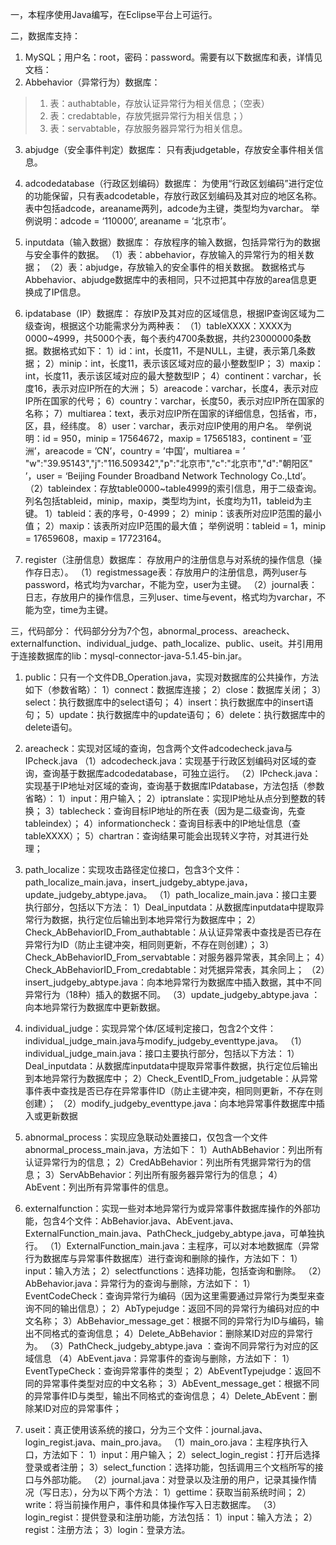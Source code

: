 一，本程序使用Java编写，在Eclipse平台上可运行。


二，数据库支持：

1. MySQL；用户名：root，密码：password。需要有以下数据库和表，详情见文档：
2. Abbehavior（异常行为）数据库：
> 1. 表：authabtable，存放认证异常行为相关信息；（空表）
> 2. 表：credabtable，存放凭据异常行为相关信息；）
> 3. 表：servabtable，存放服务器异常行为相关信息。

3. abjudge（安全事件判定）数据库：
只有表judgetable，存放安全事件相关信息。

4. adcodedatabase（行政区划编码）数据库：
	为使用“行政区划编码”进行定位的功能保留，只有表adcodetable，存放行政区划编码及其对应的地区名称。表中包括adcode，areaname两列，adcode为主键，类型均为varchar。
	举例说明：adcode = ‘110000’, areaname = ‘北京市’。

5. inputdata（输入数据）数据库：
	存放程序的输入数据，包括异常行为的数据与安全事件的数据。
（1）表：abbehavior，存放输入的异常行为的相关数据；
（2）表：abjudge，存放输入的安全事件的相关数据。
	数据格式与Abbehavior、abjudge数据库中的表相同，只不过把其中存放的area信息更换成了IP信息。

6. ipdatabase（IP）数据库：
	存放IP及其对应的区域信息，根据IP查询区域为二级查询，根据这个功能需求分为两种表：
（1）tableXXXX：XXXX为0000~4999，共5000个表，每个表约4700条数据，共约23000000条数据。数据格式如下：
1）id：int，长度11，不是NULL，主键，表示第几条数据；
2）minip：int，长度11，表示该区域对应的最小整数型IP；
3）maxip：int，长度11，表示该区域对应的最大整数型IP；
4）continent：varchar，长度16，表示对应IP所在的大洲；
5）areacode：varchar，长度4，表示对应IP所在国家的代号；
6）country：varchar，长度50，表示对应IP所在国家的名称；
7）multiarea：text，表示对应IP所在国家的详细信息，包括省，市，区，县，经纬度。
8）user：varchar，表示对应IP使用的用户名。
举例说明：id = 950，minip = 17564672，maxip = 17565183，continent = ’亚洲’，areacode = ’CN’，country = ’中国’，multiarea = ’ "w":"39.95143","j":"116.509342","p":"北京市","c":"北京市","d":"朝阳区" ’，user = ‘Beijing Founder Broadband Network Technology Co.,Ltd’。
（2）tableindex：存放table0000~table4999的索引信息，用于二级查询。列名包括tableid，minip，maxip，类型均为int，长度均为11，tableid为主键。
1）tableid：表的序号，0-4999；
2）minip：该表所对应IP范围的最小值；
2）maxip：该表所对应IP范围的最大值；
	举例说明：tableid = 1，minip = 17659608，maxip = 17723164。

7. register（注册信息）数据库：
	存放用户的注册信息与对系统的操作信息（操作存日志）。
（1）registmessage表：存放用户的注册信息，两列user与password，格式均为varchar，不能为空，user为主键。
（2）journal表：日志，存放用户的操作信息，三列user、time与event，格式均为varchar，不能为空，time为主键。


三，代码部分：
	代码部分分为7个包，abnormal_process、areacheck、externalfunction、individual_judge、path_localize、public、useit。并引用用于连接数据库的lib：mysql-connector-java-5.1.45-bin.jar。

1. public：只有一个文件DB_Operation.java，实现对数据库的公共操作，方法如下（参数省略）：
1）connect：数据库连接；
2）close：数据库关闭；
3）select：执行数据库中的select语句；
4）insert：执行数据库中的insert语句；
5）update：执行数据库中的update语句；
6）delete：执行数据库中的delete语句。

2. areacheck：实现对区域的查询，包含两个文件adcodecheck.java与IPcheck.java
（1）adcodecheck.java：实现基于行政区划编码对区域的查询，查询基于数据库adcodedatabase，可独立运行。
（2）IPcheck.java：实现基于IP地址对区域的查询，查询基于数据库IPdatabase，方法包括（参数省略）：
1）input：用户输入；
2）iptranslate：实现IP地址从点分到整数的转换；
3）tablecheck：查询目标IP地址的所在表（因为是二级查询，先查tableindex）；
4）informationcheck：查询目标表中的IP地址信息（查tableXXXX）；
5）chartran：查询结果可能会出现转义字符，对其进行处理；

3. path_localize：实现攻击路径定位接口，包含3个文件：path_localize_main.java，insert_judgeby_abtype.java，update_judgeby_abtype.java。
（1）path_localize_main.java：接口主要执行部分，包括以下方法：
1）Deal_inputdata：从数据库inputdata中提取异常行为数据，执行定位后输出到本地异常行为数据库中；
2）Check_AbBehaviorID_From_authabtable：从认证异常表中查找是否已存在异常行为ID（防止主键冲突，相同则更新，不存在则创建）；
3）Check_AbBehaviorID_From_servabtable：对服务器异常表，其余同上；
4）Check_AbBehaviorID_From_credabtable：对凭据异常表，其余同上；
（2）insert_judgeby_abtype.java：向本地异常行为数据库中插入数据，其中不同异常行为（18种）插入的数据不同。
（3）update_judgeby_abtype.java ：向本地异常行为数据库中更新数据。

4. individual_judge：实现异常个体/区域判定接口，包含2个文件：individual_judge_main.java与modify_judgeby_eventtype.java。
（1）individual_judge_main.java：接口主要执行部分，包括以下方法：
1）Deal_inputdata：从数据库inputdata中提取异常事件数据，执行定位后输出到本地异常行为数据库中；
2）Check_EventID_From_judgetable：从异常事件表中查找是否已存在异常事件ID（防止主键冲突，相同则更新，不存在则创建）；
（2）modify_judgeby_eventtype.java：向本地异常事件数据库中插入或更新数据

5. abnormal_process：实现应急联动处置接口，仅包含一个文件abnormal_process_main.java，方法如下：
1）AuthAbBehavior：列出所有认证异常行为的信息；
2）CredAbBehavior：列出所有凭据异常行为的信息；
3）ServAbBehavior：列出所有服务器异常行为的信息；
4）AbEvent：列出所有异常事件的信息。

6. externalfunction：实现一些对本地异常行为或异常事件数据库操作的外部功能，包含4个文件：AbBehavior.java、AbEvent.java、ExternalFunction_main.java、PathCheck_judgeby_abtype.java，可单独执行。
（1）ExternalFunction_main.java：主程序，可以对本地数据库（异常行为数据库与异常事件数据库）进行查询和删除的操作，方法如下：
1）input：输入方法；
2）selectfunctions：选择功能，包括查询和删除。
（2）AbBehavior.java：异常行为的查询与删除，方法如下：
1）EventCodeCheck：查询异常行为编码（因为这里需要通过异常行为类型来查询不同的输出信息）；
2）AbTypejudge：返回不同的异常行为编码对应的中文名称；
3）AbBehavior_message_get：根据不同的异常行为ID与编码，输出不同格式的查询信息；
4）Delete_AbBehavior：删除某ID对应的异常行为。
（3）PathCheck_judgeby_abtype.java ：查询不同异常行为对应的区域信息
（4）AbEvent.java：异常事件的查询与删除，方法如下：
1）EventTypeCheck：查询异常事件的类型；
2）AbEventTypejudge：返回不同的异常事件类型对应的中文名称；
3）AbEvent_message_get：根据不同的异常事件ID与类型，输出不同格式的查询信息；
4）Delete_AbEvent：删除某ID对应的异常事件；

7. useit：真正使用该系统的接口，分为三个文件：journal.java、login_regist.java、main_pro.java。
（1）main_oro.java：主程序执行入口，方法如下：
1）input：用户输入；
2）select_login_regist：打开后选择登录或者注册；
3）select_function：选择功能，包括调用三个文档所写的接口与外部功能。
（2）journal.java：对登录以及注册的用户，记录其操作情况（写日志），分为以下两个方法：
1）gettime：获取当前系统时间；
2）write：将当前操作用户，事件和具体操作写入日志数据库。
（3）login_regist：提供登录和注册功能，方法包括：
1）input：输入方法；
2）regist：注册方法；
3）login：登录方法。

